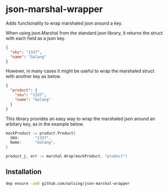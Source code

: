 # json-marshal-wrapper

Adds functionality to wrap marshaled json around a key.

When using json.Marshal from the standard json library, it returns the struct with each field as a json key.
```json
{
  "sku": "1337",
  "name": "Golang"
}
```

However, in many cases it might be useful to wrap the marshaled struct with another key as below.
```json
{
  "product": {
    "sku": "1337",
    "name": "Golang"
  }
}
```

This library provides an easy way to wrap the marshaled json around an arbitary key, as in the example below.
```go
mockProduct := product.Product{
  SKU:       "1337",
  Name:      "Golang",
}

product_j, err := marshal.Wrap(mockProduct, "product")
```

## Installation
```sh
dep ensure -add github.com/oalsing/json-marshal-wrapper
```
